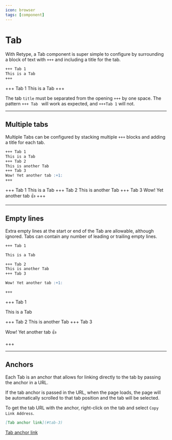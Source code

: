 ```yaml
---
icon: browser
tags: [component]
---
```

# Tab

With Retype, a Tab component is super simple to configure by surrounding a block of text with `+++` and including a title for the tab.

```md
+++ Tab 1
This is a Tab
+++
```

+++ Tab 1
This is a Tab
+++

The tab `title` must be separated from the opening `+++` by one space. The pattern `+++ Tab ` will work as expected, and `+++Tab 1` will not.

---

## Multiple tabs

Multiple Tabs can be configured by stacking multiple `+++` blocks and adding a title for each tab.

```md
+++ Tab 1
This is a Tab
+++ Tab 2
This is another Tab
+++ Tab 3
Wow! Yet another tab :+1:
+++
```

+++ Tab 1
This is a Tab
+++ Tab 2
This is another Tab
+++ Tab 3
Wow! Yet another tab :+1:
+++

---

## Empty lines

Extra empty lines at the start or end of the Tab are allowable, although ignored. Tabs can contain any number of leading or trailing empty lines.

```md
+++ Tab 1

This is a Tab

+++ Tab 2
This is another Tab
+++ Tab 3

Wow! Yet another tab :+1:

+++
```

+++ Tab 1

This is a Tab

+++ Tab 2
This is another Tab
+++ Tab 3

Wow! Yet another tab :+1:

+++

---

## Anchors

Each Tab is an anchor that allows for linking directly to the tab by passing the anchor in a URL.

If the tab anchor is passed in the URL, when the page loads, the page will be automatically scrolled to that tab position and the tab will be selected.

To get the tab URL with the anchor, right-click on the tab and select `Copy Link Address`.

```md
[Tab anchor link](#tab-3)
```

[Tab anchor link](#tab-3)

